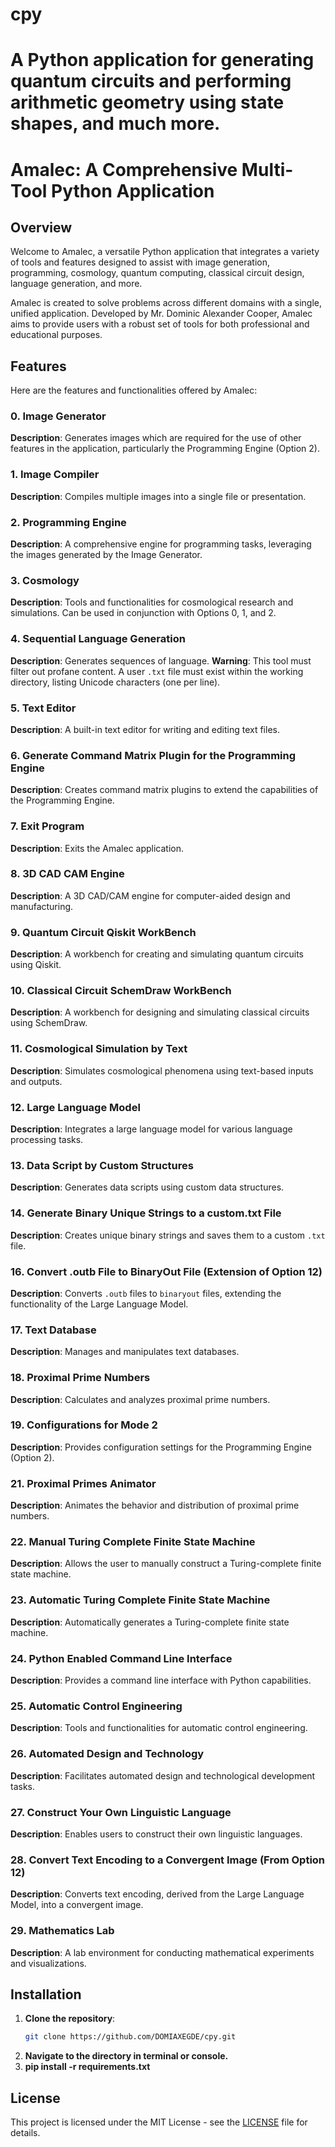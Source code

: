# cpy
# A Python application for generating quantum circuits and performing arithmetic geometry using state shapes, and much more.
# Amalec: A Comprehensive Multi-Tool Python Application

## Overview
Welcome to Amalec, a versatile Python application that integrates a variety of tools and features designed to assist with image generation, programming, cosmology, quantum computing, classical circuit design, language generation, and more. 

Amalec is created to solve problems across different domains with a single, unified application. Developed by Mr. Dominic Alexander Cooper, Amalec aims to provide users with a robust set of tools for both professional and educational purposes.

## Features
Here are the features and functionalities offered by Amalec:

### 0. Image Generator
**Description**: Generates images which are required for the use of other features in the application, particularly the Programming Engine (Option 2).

### 1. Image Compiler
**Description**: Compiles multiple images into a single file or presentation.

### 2. Programming Engine
**Description**: A comprehensive engine for programming tasks, leveraging the images generated by the Image Generator.

### 3. Cosmology
**Description**: Tools and functionalities for cosmological research and simulations. Can be used in conjunction with Options 0, 1, and 2.

### 4. Sequential Language Generation
**Description**: Generates sequences of language. **Warning**: This tool must filter out profane content. A user `.txt` file must exist within the working directory, listing Unicode characters (one per line).

### 5. Text Editor
**Description**: A built-in text editor for writing and editing text files.

### 6. Generate Command Matrix Plugin for the Programming Engine
**Description**: Creates command matrix plugins to extend the capabilities of the Programming Engine.

### 7. Exit Program
**Description**: Exits the Amalec application.

### 8. 3D CAD CAM Engine
**Description**: A 3D CAD/CAM engine for computer-aided design and manufacturing.

### 9. Quantum Circuit Qiskit WorkBench
**Description**: A workbench for creating and simulating quantum circuits using Qiskit.

### 10. Classical Circuit SchemDraw WorkBench
**Description**: A workbench for designing and simulating classical circuits using SchemDraw.

### 11. Cosmological Simulation by Text
**Description**: Simulates cosmological phenomena using text-based inputs and outputs.

### 12. Large Language Model
**Description**: Integrates a large language model for various language processing tasks.

### 13. Data Script by Custom Structures
**Description**: Generates data scripts using custom data structures.

### 14. Generate Binary Unique Strings to a custom.txt File
**Description**: Creates unique binary strings and saves them to a custom `.txt` file.

### 16. Convert .outb File to BinaryOut File (Extension of Option 12)
**Description**: Converts `.outb` files to `binaryout` files, extending the functionality of the Large Language Model.

### 17. Text Database
**Description**: Manages and manipulates text databases.

### 18. Proximal Prime Numbers
**Description**: Calculates and analyzes proximal prime numbers.

### 19. Configurations for Mode 2
**Description**: Provides configuration settings for the Programming Engine (Option 2).

### 21. Proximal Primes Animator
**Description**: Animates the behavior and distribution of proximal prime numbers.

### 22. Manual Turing Complete Finite State Machine
**Description**: Allows the user to manually construct a Turing-complete finite state machine.

### 23. Automatic Turing Complete Finite State Machine
**Description**: Automatically generates a Turing-complete finite state machine.

### 24. Python Enabled Command Line Interface
**Description**: Provides a command line interface with Python capabilities.

### 25. Automatic Control Engineering
**Description**: Tools and functionalities for automatic control engineering.

### 26. Automated Design and Technology
**Description**: Facilitates automated design and technological development tasks.

### 27. Construct Your Own Linguistic Language
**Description**: Enables users to construct their own linguistic languages.

### 28. Convert Text Encoding to a Convergent Image (From Option 12)
**Description**: Converts text encoding, derived from the Large Language Model, into a convergent image.

### 29. Mathematics Lab
**Description**: A lab environment for conducting mathematical experiments and visualizations.

## Installation
1. **Clone the repository**:
   ```sh
   git clone https://github.com/DOMIAXEGDE/cpy.git
2. **Navigate to the directory in terminal or console.**
3. **pip install -r requirements.txt**

## License
This project is licensed under the MIT License - see the [LICENSE](LICENSE) file for details.
